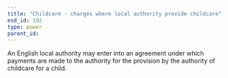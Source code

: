 ```yaml
---
title: "Childcare - charges where local authority provide childcare"
esd_id: 192
type: power
parent_id:  
---
```


An English local authority may enter into an agreement under which payments are made to the authority for the provision by the authority of childcare for a child.

